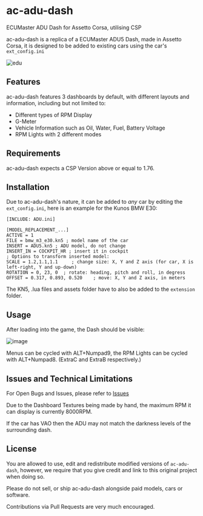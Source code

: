 # ac-adu-dash
ECUMaster ADU Dash for Assetto Corsa, utilising CSP

ac-adu-dash is a replica of a ECUMaster ADU5 Dash, made in Assetto Corsa, it is designed to be added to existing cars using the car's `ext_config.ini`

![edu](https://user-images.githubusercontent.com/13604413/155331867-91d6e980-a3f7-4507-a513-cfcb7799fd63.gif)



## Features

ac-adu-dash features 3 dashboards by default, with different layouts and information, including but not limited to:
- Different types of RPM Display
- G-Meter 
- Vehicle Information such as Oil, Water, Fuel, Battery Voltage
- RPM Lights with 2 different modes

## Requirements

ac-adu-dash expects a CSP Version above or equal to 1.76. 


## Installation

Due to ac-adu-dash's nature, it can be added to _any_ car by editing the `ext_config.ini`, here is an example for the Kunos BMW E30:

```
[INCLUDE: ADU.ini]

[MODEL_REPLACEMENT_...]
ACTIVE = 1
FILE = bmw_m3_e30.kn5 ; model name of the car
INSERT = ADU5.kn5 ; ADU model, do not change
INSERT_IN = COCKPIT_HR ; insert it in cockpit
; Options to transform inserted model:
SCALE = 1.2,1.1,1.1     ; change size: X, Y and Z axis (for car, X is left-right, Y and up-down)
ROTATION = 0, 23, 0  ; rotate: heading, pitch and roll, in degress
OFFSET = 0.317, 0.893, 0.520    ; move: X, Y and Z axis, in meters
```

The KN5, .lua files and assets folder have to also be added to the `extension` folder.

## Usage

After loading into the game, the Dash should be visible:

![image](https://user-images.githubusercontent.com/13604413/155333634-553a6bcd-e660-437c-a8c4-b3076a02c9c1.png)

Menus can be cycled with ALT+Numpad9, the RPM Lights can be cycled with ALT+Numpad8. (ExtraC and ExtraB respectively.)


## Issues and Technical Limitations

For Open Bugs and Issues, please refer to [Issues](https://github.com/Blumlaut/ac-adu-dash/issues)

Due to the Dashboard Textures being made by hand, the maximum RPM it can display is currently 8000RPM.

If the car has VAO then the ADU may not match the darkness levels of the surrounding dash.

## License

You are allowed to use, edit and redistribute modified versions of `ac-adu-dash`, however, we require that you give credit and link to this original project when doing so.

Please do not sell, or ship ac-adu-dash alongside paid models, cars or software.

Contributions via Pull Requests are very much encouraged.
